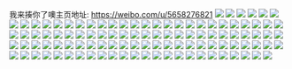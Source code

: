 我来揍你了噢主页地址: https://weibo.com/u/5658276821 
![](https://wx4.sinaimg.cn/mw2000/006aVyhngy1h93j3bazgoj32c0340hdt.jpg) 
![](https://wx4.sinaimg.cn/mw2000/006aVyhngy1h93j39gyscj32c0340e81.jpg) 
![](https://wx4.sinaimg.cn/mw2000/006aVyhngy1h93j33gblbj31br37ku0x.jpg) 
![](https://wx4.sinaimg.cn/mw2000/006aVyhngy1h93j36dowij31sc24engu.jpg) 
![](https://wx4.sinaimg.cn/mw2000/006aVyhngy1h93j2josopj32bu35se81.jpg) 
![](https://wx4.sinaimg.cn/mw2000/006aVyhngy1h93j2isswaj30lw0t7adq.jpg) 
![](https://wx4.sinaimg.cn/mw2000/006aVyhngy1h93j2iesknj315g15f1kk.jpg) 
![](https://wx4.sinaimg.cn/mw2000/006aVyhngy1h93j2rzcqzj30xc3bnnpd.jpg) 
![](https://wx4.sinaimg.cn/mw2000/006aVyhngy1h93j351c0hj32c031f1kx.jpg) 
![](https://wx4.sinaimg.cn/mw2000/006aVyhngy1h93j3ae301j32c0340hdt.jpg) 
![](https://wx4.sinaimg.cn/mw2000/006aVyhngy1h93j37ngcij32c03407wh.jpg) 
![](https://wx4.sinaimg.cn/mw2000/006aVyhngy1h93j38j3yjj31sc2ds7qf.jpg) 
![](https://wx4.sinaimg.cn/mw2000/006aVyhngy1h93j3qyz51j31pk1lxb2a.jpg) 
![](https://wx4.sinaimg.cn/mw2000/006aVyhngy1h8wcn1eowyj31l51uzau1.jpg) 
![](https://wx4.sinaimg.cn/mw2000/006aVyhngy1h8wcn0jts6j32c03407wi.jpg) 
![](https://wx4.sinaimg.cn/mw2000/006aVyhngy1h8wcn8lrxnj32c029sb2a.jpg) 
![](https://wx4.sinaimg.cn/mw2000/006aVyhngy1h8wcn6e181j32bz2nnb29.jpg) 
![](https://wx4.sinaimg.cn/mw2000/006aVyhngy1h8wcmyks8kj30u0140nay.jpg) 
![](https://wx4.sinaimg.cn/mw2000/006aVyhngy1h8wcnbhaurj30wi1ycwyv.jpg) 
![](https://wx4.sinaimg.cn/mw2000/006aVyhngy1h8rfb5m8n6j30wi1yc7pu.jpg) 
![](https://wx4.sinaimg.cn/mw2000/006aVyhngy1h8rfb7p8iej30wi1ych8g.jpg) 
![](https://wx4.sinaimg.cn/mw2000/006aVyhngy1h8rfb9mbtdj30wi1ycqq6.jpg) 
![](https://wx4.sinaimg.cn/mw2000/006aVyhngy1h8kxdt9l6nj30ns0tedir.jpg) 
![](https://wx4.sinaimg.cn/mw2000/006aVyhngy1h8kxdnp9ixj31sb2anh7y.jpg) 
![](https://wx4.sinaimg.cn/mw2000/006aVyhngy1h8kxdh7g4aj30xc3apb29.jpg) 
![](https://wx4.sinaimg.cn/mw2000/006aVyhngy1h8kxdl4mq9j30tp13lgz7.jpg) 
![](https://wx4.sinaimg.cn/mw2000/006aVyhngy1h8kxdltubrj30qn0zjdkj.jpg) 
![](https://wx4.sinaimg.cn/mw2000/006aVyhngy1h8kxdmol4pj30yt0ytk2r.jpg) 
![](https://wx4.sinaimg.cn/mw2000/006aVyhngy1h8kxdtzqkzj30zq151n3u.jpg) 
![](https://wx4.sinaimg.cn/mw2000/006aVyhngy1h8kxdxb0fkj30po0pomze.jpg) 
![](https://wx4.sinaimg.cn/mw2000/006aVyhngy1h8kxdq557jj31gi1txax2.jpg) 
![](https://wx4.sinaimg.cn/mw2000/006aVyhngy1h8kxdwy906j30on1d7wr1.jpg) 
![](https://wx4.sinaimg.cn/mw2000/006aVyhngy1h8kxdoydahj31qp24r4qp.jpg) 
![](https://wx4.sinaimg.cn/mw2000/006aVyhngy1h8kxddox6yj31bk1v9qcw.jpg) 
![](https://wx4.sinaimg.cn/mw2000/006aVyhngy1h8kxdsr43hj32c0340tvk.jpg) 
![](https://wx4.sinaimg.cn/mw2000/006aVyhngy1h8kxdk0btaj31l736c7wi.jpg) 
![](https://wx4.sinaimg.cn/mw2000/006aVyhngy1h8kxduk7etj30l80t6jvb.jpg) 
![](https://wx4.sinaimg.cn/mw2000/006aVyhngy1h8kxdepemnj30xp1vdh0n.jpg) 
![](https://wx4.sinaimg.cn/mw2000/006aVyhngy1h8kxdrn9laj32c0340npd.jpg) 
![](https://wx4.sinaimg.cn/mw2000/006aVyhngy1h8dl2hrewmj30u00wptc1.jpg) 
![](https://wx4.sinaimg.cn/mw2000/006aVyhngy1h8bspr959nj30wi1yc1cf.jpg) 
![](https://wx4.sinaimg.cn/mw2000/006aVyhngy1h862zv7eu5j32c033xhdt.jpg) 
![](https://wx4.sinaimg.cn/mw2000/006aVyhngy1h862zh42bkj32c0340e82.jpg) 
![](https://wx4.sinaimg.cn/mw2000/006aVyhngy1h862zoe7w4j31sb27tx6p.jpg) 
![](https://wx4.sinaimg.cn/mw2000/006aVyhngy1h862zf525kj31tm24f1ay.jpg) 
![](https://wx4.sinaimg.cn/mw2000/006aVyhngy1h7pr6ofre7j32c033zkjn.jpg) 
![](https://wx4.sinaimg.cn/mw2000/006aVyhngy1h7pr6j6qovj31sc2dsqv5.jpg) 
![](https://wx4.sinaimg.cn/mw2000/006aVyhngy1h7pr6b8cr2j31gk26ehct.jpg) 
![](https://wx4.sinaimg.cn/mw2000/006aVyhngy1h7pr70k25ej32c03407wi.jpg) 
![](https://wx4.sinaimg.cn/mw2000/006aVyhngy1h7pr6dyfpoj31iv278hdt.jpg) 
![](https://wx4.sinaimg.cn/mw2000/006aVyhngy1h7pr6967s2j313v1h5ngb.jpg) 
![](https://wx4.sinaimg.cn/mw2000/006aVyhngy1h7pr6kf4ruj321k2pfnpd.jpg) 
![](https://wx4.sinaimg.cn/mw2000/006aVyhngy1h7pr6f7iw7j31sc2dsnpd.jpg) 
![](https://wx4.sinaimg.cn/mw2000/006aVyhngy1h7pr6bu3jnj30s90yygun.jpg) 
![](https://wx4.sinaimg.cn/mw2000/006aVyhngy1h7fo2xj9bgj33402c0b2a.jpg) 
![](https://wx4.sinaimg.cn/mw2000/006aVyhngy1h7fo2wjuhoj32bz2uenpd.jpg) 
![](https://wx4.sinaimg.cn/mw2000/006aVyhngy1h7bkfshzbqj323u35sb2a.jpg) 
![](https://wx4.sinaimg.cn/mw2000/006aVyhngy1h7bkfvl7tuj323u35s4qq.jpg) 
![](https://wx4.sinaimg.cn/mw2000/006aVyhngy1h7bkfwjp9rj32bi1wetyk.jpg) 
![](https://wx4.sinaimg.cn/mw2000/006aVyhngy1h7bkfy3b8ij31zx1rb7sw.jpg) 
![](https://wx4.sinaimg.cn/mw2000/006aVyhngy1h7bkfzh67gj323u35shdt.jpg) 
![](https://wx4.sinaimg.cn/mw2000/006aVyhngy1h7bkg0gso0j32f71y4acv.jpg) 
![](https://wx4.sinaimg.cn/mw2000/006aVyhngy1h7bkg32fhhj323u35sjww.jpg) 
![](https://wx4.sinaimg.cn/mw2000/006aVyhngy1h7bkg6gk1fj323u35s7wi.jpg) 
![](https://wx4.sinaimg.cn/mw2000/006aVyhngy1h7bkg8aqcqj32ji23ue81.jpg) 
![](https://wx4.sinaimg.cn/mw2000/006aVyhngy1h7bkgbh5nyj323u35s7wi.jpg) 
![](https://wx4.sinaimg.cn/mw2000/006aVyhngy1h798cm75tpj32c03401kx.jpg) 
![](https://wx4.sinaimg.cn/mw2000/006aVyhngy1h798ck7k5dj32c03401ky.jpg) 
![](https://wx4.sinaimg.cn/mw2000/006aVyhngy1h798dmeniyj32c0340b2a.jpg) 
![](https://wx4.sinaimg.cn/mw2000/006aVyhngy1h798chpngxj32c0340npe.jpg) 
![](https://wx4.sinaimg.cn/mw2000/006aVyhngy1h798cnu3ltj32c0340qv5.jpg) 
![](https://wx4.sinaimg.cn/mw2000/006aVyhngy1h73upeiydrj32c03404qq.jpg) 
![](https://wx4.sinaimg.cn/mw2000/006aVyhngy1h73upwnhr7j322c2gxteu.jpg) 
![](https://wx4.sinaimg.cn/mw2000/006aVyhngy1h73uppo5bfj32c0340qv5.jpg) 
![](https://wx4.sinaimg.cn/mw2000/006aVyhngy1h73uq0s7pkj320c2dghdt.jpg) 
![](https://wx4.sinaimg.cn/mw2000/006aVyhngy1h73upn76m0j31j02pse81.jpg) 
![](https://wx4.sinaimg.cn/mw2000/006aVyhngy1h73upslxe4j325s2vq4qp.jpg) 
![](https://wx4.sinaimg.cn/mw2000/006aVyhngy1h73up46quuj32c0340b29.jpg) 
![](https://wx4.sinaimg.cn/mw2000/006aVyhngy1h73uq4xsm6j328p2vue81.jpg) 
![](https://wx4.sinaimg.cn/mw2000/006aVyhngy1h6vx6av6egj323y2xt7vw.jpg) 
![](https://wx4.sinaimg.cn/mw2000/006aVyhngy1h6vx6fjmmrj31wv2jvkjl.jpg) 
![](https://wx4.sinaimg.cn/mw2000/006aVyhngy1h6vx66l2htj32522utkjl.jpg) 
![](https://wx4.sinaimg.cn/mw2000/006aVyhngy1h6vx6dmmngj324a2qhkif.jpg) 
![](https://wx4.sinaimg.cn/mw2000/006aVyhngy1h6vx6c74laj31zy2pqawz.jpg) 
![](https://wx4.sinaimg.cn/mw2000/006aVyhngy1h6vx67rm4kj326h2kj1ko.jpg) 
![](https://wx4.sinaimg.cn/mw2000/006aVyhngy1h6vx69k5ycj32c0340kjl.jpg) 
![](https://wx4.sinaimg.cn/mw2000/006aVyhngy1h6ullf7mlej30m80ictdl.jpg) 
![](https://wx4.sinaimg.cn/mw2000/006aVyhngy1h6ullhzekbj321a2qqe81.jpg) 
![](https://wx4.sinaimg.cn/mw2000/006aVyhngy1h6ull6j0ygj33402c0b29.jpg) 
![](https://wx4.sinaimg.cn/mw2000/006aVyhngy1h6ull556p8j32401s0hdt.jpg) 
![](https://wx4.sinaimg.cn/mw2000/006aVyhngy1h6ulljcsv5j31z32j7gqh.jpg) 
![](https://wx4.sinaimg.cn/mw2000/006aVyhngy1h6ullg90vzj31sc2dsu0x.jpg) 
![](https://wx4.sinaimg.cn/mw2000/006aVyhngy1h6ull5mz1kj31700w9wmh.jpg) 
![](https://wx4.sinaimg.cn/mw2000/006aVyhngy1h6ullh2wmgj31y52cw4p2.jpg) 
![](https://wx4.sinaimg.cn/mw2000/006aVyhngy1h6csiv4b2gj326h2zmnpd.jpg) 
![](https://wx4.sinaimg.cn/mw2000/006aVyhngy1h6csisohbej31y62nntgs.jpg) 
![](https://wx4.sinaimg.cn/mw2000/006aVyhngy1h6csix90koj32c0340e81.jpg) 
![](https://wx4.sinaimg.cn/mw2000/006aVyhngy1h6csiphbidj324z2yxn10.jpg) 
![](https://wx4.sinaimg.cn/mw2000/006aVyhngy1h6csizcn2dj324c2rie81.jpg) 
![](https://wx4.sinaimg.cn/mw2000/006aVyhngy1h6csj1q039j31vt2kcnpd.jpg) 
![](https://wx4.sinaimg.cn/mw2000/006aVyhngy1h6b2m5z9vrj325n2lonpd.jpg) 
![](https://wx4.sinaimg.cn/mw2000/006aVyhngy1h6b2m77v0zj31ym2h9e81.jpg) 
![](https://wx4.sinaimg.cn/mw2000/006aVyhngy1h6b2m88ulsj32c02rzqv5.jpg) 
![](https://wx4.sinaimg.cn/mw2000/006aVyhngy1h60tar4wjwj32c0340npd.jpg) 
![](https://wx4.sinaimg.cn/mw2000/006aVyhngy1h60tas1ic4j31za2937wh.jpg) 

